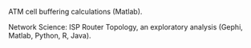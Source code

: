 ATM cell buffering calculations (Matlab). 

Network Science: ISP Router Topology, an exploratory analysis (Gephi, Matlab, Python, R, Java).
